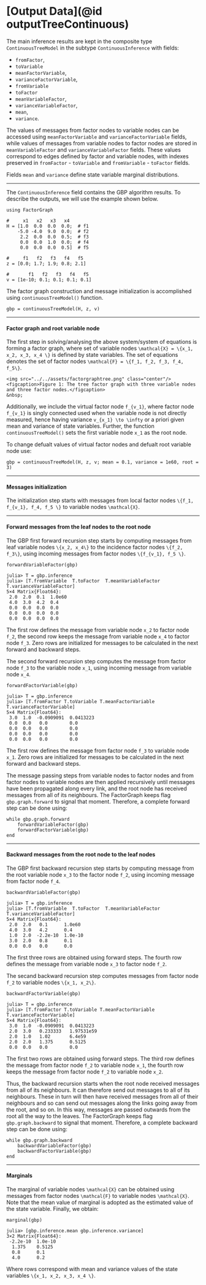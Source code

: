 # [Output Data](@id outputTreeContinuous)

The main inference results are kept in the composite type `ContinuousTreeModel` in the subtype `ContinuousInference` with fields:
- `fromFactor`,
- `toVariable`
- `meanFactorVariable`,
- `varianceFactorVariable`,
- `fromVariable`
- `toFactor`
- `meanVariableFactor`,
- `varianceVariableFactor`,
- `mean`,
- `variance`.

The values of messages from factor nodes to variable nodes can be accessed using `meanFactorVariable` and `varianceFactorVariable` fields, while values of messages from variable nodes to factor nodes are stored in `meanVariableFactor` and `varianceVariableFactor` fields. These values correspond to edges defined by factor and variable nodes, with indexes preserved in `fromFactor` - `toVariable` and `fromVariable` - `toFactor` fields.

Fields `mean` and `variance` define state variable marginal distributions.

---

The `ContinuousInference` field contains the GBP algorithm results. To describe the outputs, we will use the example shown below.
```julia-repl
using FactorGraph

#     x1   x2   x3   x4
H = [1.0  0.0  0.0  0.0;  # f1
    -5.0 -4.0  9.0  0.0;  # f2
     2.2  0.0  0.0  0.5;  # f3
     0.0  0.0  1.0  0.0;  # f4
     0.0  0.0  0.0  0.5]  # f5

#     f1   f2   f3   f4   f5
z = [0.0; 1.7; 1.9; 0.8; 2.1]

#       f1   f2   f3   f4   f5
v = [1e-10; 0.1; 0.1; 0.1; 0.1]
```
The factor graph construction and message initialization is accomplished using `continuousTreeModel()` function.
```julia-repl
gbp = continuousTreeModel(H, z, v)
```
---

#### Factor graph and root variable node
The first step in solving/analysing the above system/system of equations is forming a factor graph, where set of variable nodes ``\mathcal{X} = \{x_1, x_2, x_3, x_4 \}`` is defined by state variables. The set of equations denotes the set of factor nodes ``\mathcal{F} = \{f_1, f_2, f_3, f_4, f_5\}``.

```@raw html
<img src="../../assets/factorgraphtree.png" class="center"/>
<figcaption>Figure 1: The tree factor graph with three variable nodes and three factor nodes.</figcaption>
&nbsp;
```

Additionally, we include the virtual factor node ``f_{v_1}``, where factor node ``f_{v_1}`` is singly connected used when the variable node is not directly measured, hence having variance ``v_{x_1} \to \infty`` or a priori given mean and variance of state variables. Further, the function `continuousTreeModel()` sets the first variable node ``x_1`` as the root node.

To change defualt values of virtual factor nodes and defualt root variable node use:
```julia-repl
gbp = continuousTreeModel(H, z, v; mean = 0.1, variance = 1e60, root = 3)
```
---

#### Messages initialization
The initialization step starts with messages from local factor nodes ``\{f_1, f_{v_1}, f_4, f_5 \}`` to variable nodes ``\mathcal{X}``.

---

#### Forward messages from the leaf nodes to the root node
The GBP first forward recursion step starts by computing messages from leaf variable nodes ``\{x_2, x_4\}`` to the incidence factor nodes ``\{f_2, f_3\}``, using incoming messages from factor nodes ``\{f_{v_1}, f_5 \}``.
```julia-repl
forwardVariableFactor(gbp)

julia> T = gbp.inference
julia> [T.fromVariable  T.toFactor  T.meanVariableFactor T.varianceVariableFactor]
5×4 Matrix{Float64}:
 2.0  2.0  0.1  1.0e60
 4.0  3.0  4.2  0.4
 0.0  0.0  0.0  0.0
 0.0  0.0  0.0  0.0
 0.0  0.0  0.0  0.0
```
The first row defines the message from variable node ``x_2`` to factor node ``f_2``, the second row keeps the message from variable node ``x_4`` to factor node ``f_3``. Zero rows are initialized for messages to be calculated in the next forward and backward steps.

The second forward recursion step computes the message from factor node ``f_3`` to the variable node ``x_1``, using incoming message from variable node ``x_4``.

```julia-repl
forwardFactorVariable(gbp)

julia> T = gbp.inference
julia> [T.fromFactor T.toVariable T.meanFactorVariable T.varianceFactorVariable]
5×4 Matrix{Float64}:
 3.0  1.0  -0.0909091  0.0413223
 0.0  0.0   0.0        0.0
 0.0  0.0   0.0        0.0
 0.0  0.0   0.0        0.0
 0.0  0.0   0.0        0.0
```
The first row defines the message from factor node ``f_3`` to variable node ``x_1``. Zero rows are initialized for messages to be calculated in the next forward and backward steps.

The message passing steps from variable nodes to factor nodes and from factor nodes to variable nodes are then applied recursively until messages have been propagated along every link, and the root node has received messages from all of its neighbours. The FactorGraph keeps flag `gbp.graph.forward` to signal that moment. Therefore, a complete forward step can be done using:
```julia-repl
while gbp.graph.forward
    forwardVariableFactor(gbp)
    forwardFactorVariable(gbp)
end
```
---

#### Backward messages from the root node to the leaf nodes
The GBP first backward recursion step starts by computing message from the root variable node ``x_3`` to the factor node ``f_2``, using incoming message from factor node ``f_4``.
```julia-repl
backwardVariableFactor(gbp)

julia> T = gbp.inference
julia> [T.fromVariable  T.toFactor  T.meanVariableFactor T.varianceVariableFactor]
5×4 Matrix{Float64}:
 2.0  2.0   0.1      1.0e60
 4.0  3.0   4.2      0.4
 1.0  2.0  -2.2e-10  1.0e-10
 3.0  2.0   0.8      0.1
 0.0  0.0   0.0      0.0
```
The first three rows are obtained using forward steps. The fourth row defines the message from variable node ``x_3`` to factor node ``f_2``.

The secand backward recursion step computes messages from factor node ``f_2`` to variable nodes ``\{x_1, x_2\}``.
```julia-repl
backwardFactorVariable(gbp)

julia> T = gbp.inference
julia> [T.fromFactor T.toVariable T.meanFactorVariable T.varianceFactorVariable]
5×4 Matrix{Float64}:
 3.0  1.0  -0.0909091  0.0413223
 2.0  3.0   0.233333   1.97531e59
 2.0  1.0   1.02       6.4e59
 2.0  2.0   1.375      0.5125
 0.0  0.0   0.0        0.0
```
The first two rows are obtained using forward steps. The third row defines the message from factor node ``f_2`` to variable node ``x_1``, the fourth row keeps the message from factor node ``f_2`` to variable node ``x_2``.

Thus, the backward recursion starts when the root node received messages from all of its neighbours. It can therefore send out messages to all of its neighbours. These in turn will then have received messages from all of their neighbours and so can send out messages along the links going away from the root, and so on. In this way, messages are passed outwards from the root all the way to the leaves. The FactorGraph keeps flag `gbp.graph.backward` to signal that moment. Therefore, a complete backward step can be done using:
```julia-repl
while gbp.graph.backward
    backwardVariableFactor(gbp)
    backwardFactorVariable(gbp)
end
```
---

#### Marginals
The marginal of variable nodes ``\mathcal{X}`` can be obtained using messages from factor nodes ``\mathcal{F}`` to variable nodes ``\mathcal{X}``. Note that the mean value of marginal is adopted as the estimated value of the state variable. Finally, we obtain:
```julia-repl
marginal(gbp)

julia> [gbp.inference.mean gbp.inference.variance]
3×2 Matrix{Float64}:
 -2.2e-10  1.0e-10
  1.375    0.5125
  0.8      0.1
  4.0      0.2
```
Where rows correspond with mean and variance values of the state variables ``\{x_1, x_2, x_3, x_4 \}``.